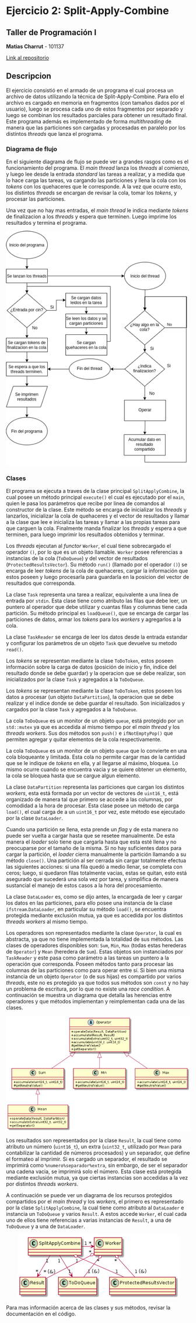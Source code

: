 # Ejercicio 2: Split-Apply-Combine
## Taller de Programación I

**Matias Charrut** - 101137

[Link al repositorio](https://github.com/mati1297/tp2_taller1)

## Descripcion

El ejercicio consistió en el armado de un programa el cual procesa un archivo de datos utilizando la técnica de Split-Apply-Combine. Para ello el archivo es cargado en memoria en fragmentos (con tamaños dados por el usuario), luego se procesa cada uno de estos fragmentos por separado y luego se combinan los resultados parciales para obtener un resultado final. Este programa además es implementado de forma *multithreading* de manera que las particiones son cargadas y procesadas en paralelo por los distintos *threads* que lanza el programa.


### Diagrama de flujo

En el siguiente diagrama de flujo se puede ver a grandes rasgos como es el funcionamiento del programa. El *main thread* lanza los *threads* al comienzo, y luego lee desde la entrada *standard* las tareas a realizar, y a medida que lo hace carga las tareas, va cargando las particiones y llena la cola con los *tokens* con los quehaceres que le corresponde. A la vez que ocurre esto, los distintos *threads* se encargan de revisar la cola, tomar los *tokens*, y procesar las particiones.

Una vez que no hay mas entradas, el *main thread* le indica mediante *tokens* de finalizacion a los *threads*  y espera que terminen. Luego imprime los resultados y termina el programa.

<p align=center>
    <img src="images/flow_chart.png"alt="flow_chart"/>
</p>

### Clases

El programa se ejecuta a traves de la clase principal ```SplitApplyCombine```, la cual posee un método principal ```execute()``` el cual es ejecutado por el ```main```, quien le pasa los parámetros que recibe por linea de comandos al constructor de la clase. Este método se encarga de inicializar los *threads* y lanzarlos, inicializar la cola de quehaceres y el vector de resultados y  llamar a la clase que lee e inicializa las tareas y llamar a las propias tareas para que carguen la cola. Finalmente manda finalizar los *threads* y espera a que terminen, para luego imprimir los resultados obtenidos y terminar.

Los *threads* ejecutan al *functor* ```Worker```, el cual tiene sobrecargado el operador ```()```, por lo que es un objeto llamable. ```Worker``` posee referencias a instancias de la cola (```ToDoQueue```) y del vector de resultados (```ProtectedResultsVector```). Su método ```run()``` (llamado por el operador ```()```) se encarga de leer *tokens* de la cola de quehaceres, cargar la información que estos poseen y luego procesarla para guardarla en la posicion del vector de resultados que corresponda.

La clase ```Task``` representa una tarea a realizar, equivalente a una linea de entrada por ```stdin```. Esta clase tiene como atributo las filas que debe leer, un puntero al operador que debe utilizar y cuantas filas y columnas tiene cada partición. Su método principal es ```loadQueue()```, que se encarga de cargar las particiones de datos, armar los *tokens* para los *workers* y agregarlos a la cola.

La clase ```TaskReader``` se encarga de leer los datos desde la entrada estandar y configurar los parámetros de un objeto ```Task``` que devuelve su metodo ```read()```.

Los *tokens* se representan mediante la clase ```ToDoToken```, estos poseen información sobre la carga de datos (posición de inicio y fin, índice del resultado donde se debe guardar) y la operacion que se debe realizar, son inicializados por la clase ```Task``` y agregados a la ```ToDoQueue```.

Los *tokens* se representan mediante la clase ```ToDoToken```, estos poseen los datos a procesar (un objeto ```DataPartition```), la operacion que se debe realizar y el indice donde se debe guardar el resultado. Son inicializados y cargados por la clase ```Task``` y agregados a la ```ToDoQueue```.

La cola ```ToDoQueue``` es un monitor de un objeto ```queue```, está protegido por un ```std::mutex``` ya que es accedida al mismo tiempo por el *main thread* y los *threads* *workers*. Sus dos métodos son ```push()``` e ```ifNotEmptyPop()``` que permiten agregar y quitar elementos de la cola respectivamente.

La cola ```ToDoQueue``` es un monitor de un objeto ```queue``` que lo convierte en una cola bloqueante y limitada. Esta cola no permite cargar mas de la cantidad que se le indique de *tokens* en ella, y al llegarse al máximo, bloquea. Lo mismo ocurre cuando se encuentra vacia y se quiere obtener un elemento, la cola se bloquea hasta que se cargue algun elemento.

La clase ```DataPartition``` representa las particiones que cargan los distintos *workers*, esta está formada por un vector de vectores de ```uint16_t```, está organizado de manera tal que primero se accede a las columnas, por comodidad a la hora de procesar. Esta clase posee un método de carga ```load()```, el cual carga de a un ```uint16_t``` por vez, este método ese ejecutado por la clase ```DataLoader```. 

Cuando una partición se llena, esta prende un *flag* y de esta manera no puede ser vuelta a cargar hasta que se resetee manualmente. De esta manera el *loader* solo tiene que cargarla hasta que esta esté llena y no preocuparse por el tamaño de la misma. Si no hay suficientes datos para cargar la partición, el *loader* cierra manualmente la partición llamando a su método ```close()```. Una partición al ser cerrada sin cargar totalmente efectua las siguientes acciones: si una fila quedó a medio llenar, se completa con ceros; luego, si quedaron filas totalmente vacias, estas se quitan, esto está asegurado que sucederá una sola vez por tarea, y simplifica de manera sustancial el manejo de estos casos a la hora del procesamiento.

La clase ```DataLoader``` es, como se dijo antes, la encargada de leer y cargar los datos en las particiones, para ello posee una instancia de la clase ```ifstream```.```DataLoader```, en particular su método ```load()```, se encuentra protegida mediante exclusión mutua, ya que es accedida por los distintos *threads workers* al mismo tiempo.

Los operadores son representados mediante la clase ```Operator```, la cual es abstracta, ya que no tiene implementada la totalidad de sus métodos. Las clases de operadores disponibles son: ```Sum```, ```Min```, ```Max``` (todas estas herederas de ```Operator```) y ```Mean``` (heredera de ```Sum```). Estas objetos son instanciados por ```TaskReader``` y este pasa como parámetro a las tareas un puntero a la operación que corresponda. Poseen métodos tanto para procesar las columnas de las particiones como para operar entre sí. Si bien una misma instancia de un objeto ```Operator``` (o de sus hijas) es compartido por varios *threads*, este no es protegido ya que todos sus métodos son ```const``` y no hay un problema de escritura, por lo que no existe una *race condition*. A continuación se muestra un diagrama que detalla las herencias entre operadores y que métodos implementan y reimplementan cada una de las clases.

<p align=center>
    <img src="images/class_operator.png"alt="class_operator"/>
</p>

Los resultados son representados por la clase ```Result```, la cual tiene como atributo un número (```uint16_t```), un extra (```uint32_t```, utilizado por ```Mean``` para contabilizar la cantidad de números procesados) y un separador, que define el formateo al imprimir. Si es cargado un separador, el resultado se imprimirá como ```%numero%separador%extra```, sin embargo, de ser el separador una cadena vacia, se imprimirá solo el número. Esta clase está protegida mediante exclusión mutua, ya que ciertas instancias son accedidas a la vez por distintos *threads workers*.


A continuación se puede ver un diagrama de los recursos protegidos compartidos por el *main thread* y los *workers*, el primero es representado por la clase ```SplitApplyCombine```, la cual tiene como atributo al ```DataLoader``` e instancia un ```ToDoQueue``` y varios ```Result```. A estos accede ```Worker```, el cual cada uno de ellos tiene referencias a varias instancias de ```Result```, a una de ```ToDoQueue``` y a una de ```DataLoader```.

<p align=center>
    <img src="images/class_mutex.png"alt="class_mutex"/>
</p>

Para mas información acerca de las clases y sus métodos, revisar la documentación en el código.




